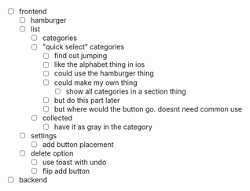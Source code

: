 - [ ] frontend
  - [ ] hamburger
  - [ ] list
    - [ ] categories
    - [ ] "quick select" categories
      - [ ] find out jumping
      - [ ] like the alphabet thing in ios
      - [ ] could use the hamburger thing
      - [ ] could make my own thing
        - [ ] show all categories in a section thing
      - [ ] but do this part later
      - [ ] but where would the button go. doesnt need common use
    - [ ] collected
      - [ ] have it as gray in the category
  - [ ] settings
    - [ ] add button placement
  - [ ] delete option
    - [ ] use toast with undo
    - [ ] flip add button
- [ ] backend
